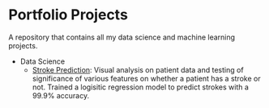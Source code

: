 # Portfolio Projects
A repository that contains all my data science and machine learning projects.

- Data Science
  - [Stroke Prediction](https://github.com/yu3ufff/portfolio/blob/main/Stroke%20Prediction.ipynb): Visual analysis on patient data and testing of significance of various features on whether a patient has a stroke or not. Trained a logisitic regression model to predict strokes with a 99.9% accuracy.
